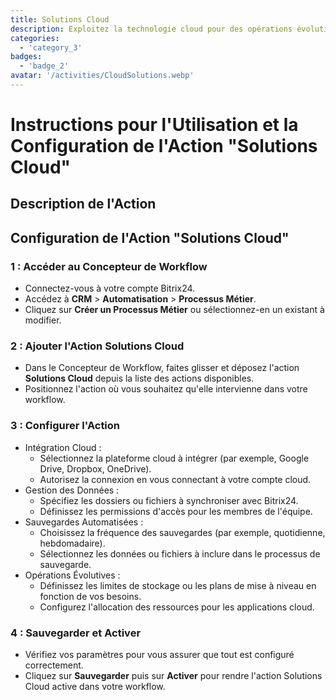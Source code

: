 ```yaml
---
title: Solutions Cloud
description: Exploitez la technologie cloud pour des opérations évolutives et flexibles.
categories: 
  - 'category_3'
badges: 
  - 'badge_2'
avatar: '/activities/CloudSolutions.webp'
---
```

# Instructions pour l'Utilisation et la Configuration de l'Action "Solutions Cloud"

## Description de l'Action

## **Configuration de l'Action "Solutions Cloud"**

### 1 : Accéder au Concepteur de Workflow
- Connectez-vous à votre compte Bitrix24.
- Accédez à **CRM** > **Automatisation** > **Processus Métier**.
- Cliquez sur **Créer un Processus Métier** ou sélectionnez-en un existant à modifier.

### 2 : Ajouter l'Action Solutions Cloud
- Dans le Concepteur de Workflow, faites glisser et déposez l'action **Solutions Cloud** depuis la liste des actions disponibles.
- Positionnez l'action où vous souhaitez qu'elle intervienne dans votre workflow.

### 3 : Configurer l'Action
- Intégration Cloud :
  - Sélectionnez la plateforme cloud à intégrer (par exemple, Google Drive, Dropbox, OneDrive).
  - Autorisez la connexion en vous connectant à votre compte cloud.
- Gestion des Données :
  - Spécifiez les dossiers ou fichiers à synchroniser avec Bitrix24.
  - Définissez les permissions d'accès pour les membres de l'équipe.
- Sauvegardes Automatisées :
  - Choisissez la fréquence des sauvegardes (par exemple, quotidienne, hebdomadaire).
  - Sélectionnez les données ou fichiers à inclure dans le processus de sauvegarde.
- Opérations Évolutives :
  - Définissez les limites de stockage ou les plans de mise à niveau en fonction de vos besoins.
  - Configurez l'allocation des ressources pour les applications cloud.

### 4 : Sauvegarder et Activer
- Vérifiez vos paramètres pour vous assurer que tout est configuré correctement.
- Cliquez sur **Sauvegarder** puis sur **Activer** pour rendre l'action Solutions Cloud active dans votre workflow.